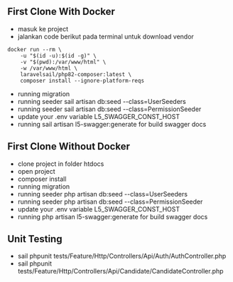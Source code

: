 ## First Clone With Docker

- masuk ke project
- jalankan code berikut pada terminal untuk download vendor
```
docker run --rm \
    -u "$(id -u):$(id -g)" \
    -v "$(pwd):/var/www/html" \
    -w /var/www/html \
    laravelsail/php82-composer:latest \
    composer install --ignore-platform-reqs
```

- running migration
- running seeder sail artisan db:seed --class=UserSeeders
- running seeder sail artisan db:seed --class=PermissionSeeder
- update your .env variable L5_SWAGGER_CONST_HOST
- running sail artisan l5-swagger:generate for build swagger docs

## First Clone Without Docker
- clone project in folder htdocs
- open project
- composer install
- running migration
- running seeder php artisan db:seed --class=UserSeeders
- running seeder php artisan db:seed --class=PermissionSeeder
- update your .env variable L5_SWAGGER_CONST_HOST
- running php artisan l5-swagger:generate for build swagger docs


## Unit Testing
- sail phpunit tests/Feature/Http/Controllers/Api/Auth/AuthController.php
- sail phpunit tests/Feature/Http/Controllers/Api/Candidate/CandidateController.php


